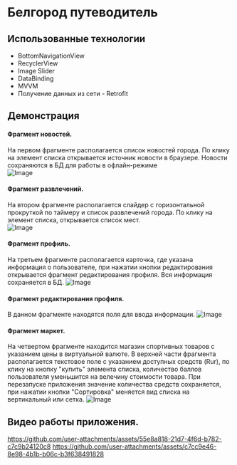 # Белгород путеводитель
## Использованные технологии
- BottomNavigationView
- RecyclerView
- Image Slider
- DataBinding
- MVVM
- Получение данных из сети - Retrofit

## Демонстрация
#### Фрагмент новостей.<br/>
На первом фрагменте располагается список новостей города. По клику на элемент списка открывается источник новости в браузере. Новости сохраняются в БД для работы в офлайн-режиме<br/>
![Image](https://github.com/user-attachments/assets/8acbab62-9b1b-4174-97bb-9a5ab159412e)

#### Фрагмент развлечений.<br/>
На втором фрагменте располагается слайдер с горизонтальной прокруткой по таймеру и список развлечений города. По клику на элемент списка, открывается список мест.<br/>
![Image](https://github.com/user-attachments/assets/a9c7c9b1-42c6-47fa-bda8-345df1faebcb)

#### Фрагмент профиль.<br/>
На третьем фрагменте располагается карточка, где указана информация о пользователе, при нажатии кнопки редактирования открывается фрагмент редактирования профиля. Вся информация сохраняется в БД. 
![Image](https://github.com/user-attachments/assets/38a868eb-ad86-4dee-9856-1602fe51b893)
#### Фрагмент редактирования профиля.<br/>
В данном фрагменте находятся поля для ввода информации.
![Image](https://github.com/user-attachments/assets/d3f57f78-d47f-4e68-aedd-dea46be4befe)

#### Фрагмент маркет.<br/>
На четвертом фрагменте находится магазин спортивных товаров с указанием цены в виртуальной валюте. В верхней части фрагмента располагается текстовое поле с указанием доступных средств (Rur), по клику на кнопку "купить" элемента списка, количество баллов пользователя уменьшится на велечину стоимости товара. При перезапуске приложения значение количества средств сохраняется, при нажатии кнопки "Сортировка" меняется вид списка на вертикальный или сетка.
![Image](https://github.com/user-attachments/assets/3347d816-c8cf-43fb-bf16-6c192db90bfb)

## Видео работы приложения.<br/>
https://github.com/user-attachments/assets/55e8a818-21d7-4f6d-b782-c7c9b24120c8
https://github.com/user-attachments/assets/c7cc9e46-8e98-4b1b-b06c-b3f638491828
